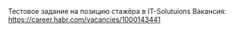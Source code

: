 Тестовое задание на позицию стажёра в IT-Solutuions
Вакансия: https://career.habr.com/vacancies/1000143441
